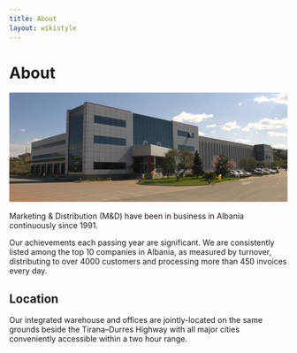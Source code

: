 ```yaml
---
title: About
layout: wikistyle
---
```


About
=====

![M&D Headquarters](img/offices.png "Headquarters")

Marketing & Distribution (M&D) have been in business in Albania
continuously since 1991.

Our achievements each passing year are significant. We are consistently
listed among the top 10 companies in Albania, as measured by turnover,
distributing to over 4000 customers and processing more than 450
invoices every day.

Location
--------

Our integrated warehouse and offices are jointly-located on the same
grounds beside the Tirana–Durres Highway with all major cities
conveniently accessible within a two hour range.

